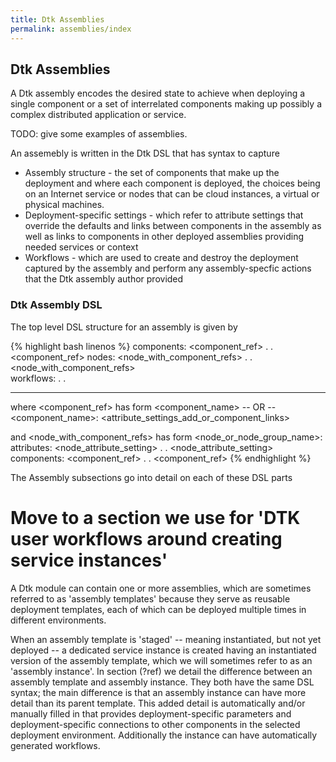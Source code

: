 ```yaml
---
title: Dtk Assemblies
permalink: assemblies/index
---
```


## Dtk Assemblies

A Dtk assembly encodes the desired state to achieve when deploying a single component or a set of interrelated components making up possibly a complex distributed application or service. 

TODO: give some examples of assemblies.

An assemebly is written in the Dtk DSL that has syntax to capture
* Assembly structure - the set of components that make up the deployment and where each component is deployed, the choices being on an Internet service or nodes that can be cloud instances, a virtual or physical machines.
* Deployment-specific settings - which refer to attribute settings that override the defaults and links between components in the assembly as well as links to components in other deployed assemblies providing needed services or context 
* Workflows - which are used to create and destroy the deployment captured by the assembly and perform any assembly-specfic actions that the Dtk assembly author provided


### Dtk Assembly DSL

The top level DSL structure for an assembly is given by

{% highlight bash linenos %}
components:
  <component_ref>
       .
       .
  <component_ref>
nodes:
  <node_with_component_refs>
      .
      .
  <node_with_component_refs>      
workflows:
   <workflow>
      .
      .
   <workflow>

-----
where <component_ref> has form
  <component_name>
  -- OR --
  <component_name>:
    <attribute_settings_add_or_component_links>

and <node_with_component_refs> has form
  <node_or_node_group_name>:
    attributes:
      <node_attribute_setting>
            .
            .
      <node_attribute_setting>
    components:
      <component_ref>
            .
            .
      <component_ref>
{% endhighlight %}

The Assembly subsections go into detail on each of these DSL parts


# Move to a section we use for 'DTK user workflows around creating service instances'

A Dtk module can contain one or more assemblies, which are sometimes referred to as 'assembly templates' because they serve as reusable deployment templates, each of which can be deployed multiple times in different environments. 

When an assembly template is 'staged'  -- meaning instantiated, but not yet deployed    -- a dedicated service instance is created having an instantiated version of the assembly template, which we will sometimes refer to as an 'assembly instance'.  In section (?ref) we detail the difference between an assembly template and assembly instance. They both have the same DSL syntax; the main difference is that an assembly instance can have more detail than its parent template. This added detail is automatically and/or manually filled in that provides deployment-specific parameters and deployment-specific connections to other components in the selected deployment environment. Additionally the instance can have automatically generated workflows.

